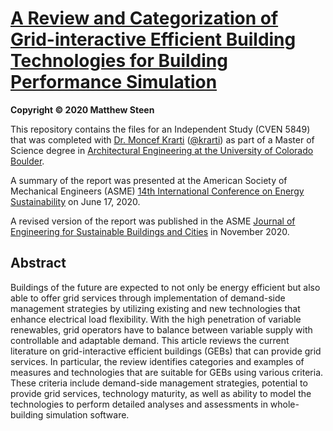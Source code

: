 # [A Review and Categorization of Grid-interactive Efficient Building Technologies for Building Performance Simulation](https://github.com/MatthewSteen/MS-CVEN-5849-Independent-Study/blob/develop/independent_study.md)

__Copyright &#169; 2020 Matthew Steen__

This repository contains the files for an Independent Study (CVEN 5849) that was completed with [Dr. Moncef Krarti](https://www.colorado.edu/ceae/moncef-krarti) ([@krarti](https://github.com/krarti)) as part of a Master of Science degree in [Architectural Engineering at the University of Colorado Boulder](https://www.colorado.edu/academics/programs/architectural-engineering).

A summary of the report was presented at the American Society of Mechanical Engineers (ASME) [14th International Conference on Energy Sustainability](https://event.asme.org/ES/) on June 17, 2020.

A revised version of the report was published in the ASME [Journal of Engineering for Sustainable Buildings and Cities](https://doi.org/10.1115/1.4048975) in November 2020.

## Abstract

Buildings of the future are expected to not only be energy efficient but also able to offer grid services through implementation of demand-side management strategies by utilizing existing and new technologies that enhance electrical load flexibility. With the high penetration of variable renewables, grid operators have to balance between variable supply with controllable and adaptable demand. This article reviews the current literature on grid-interactive efficient buildings (GEBs) that can provide grid services. In particular, the review identifies categories and examples of measures and technologies that are suitable for GEBs using various criteria. These criteria include demand-side management strategies, potential to provide grid services, technology maturity, as well as ability to model the technologies to perform detailed analyses and assessments in whole-building simulation software.